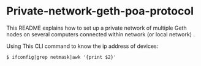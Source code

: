 # Private-network-geth-poa-protocol

This README explains how to set up a private network of multiple Geth nodes on several computers connected within network (or local network) . 

Using This CLI command to know the ip address of devices:
```linux
$ ifconfig|grep netmask|awk '{print $2}'
```


